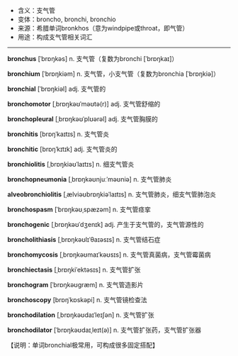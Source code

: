 - <span class="definition">含义：支气管</span>
- <span class="definition">变体：broncho, bronchi, bronchio</span>
- <span class="definition">来源：希腊单词bronkhos（意为windpipe或throat，即气管）</span>
- <span class="definition">用途：构成支气管相关词汇</span>


---


<span class="vocabulary">**bronchus**</span> [ˈbrɒŋkəs] n. 支气管（复数为bronchi [ˈbrɒŋkaɪ]）

<span class="vocabulary">**bronchium**</span> [ˈbrɒŋkiəm] n. 支气管，小支气管（复数为bronchia [ˈbrɒŋkiə]）

<span class="vocabulary">**bronchial**</span> [ˈbrɒŋkiəl] adj. 支气管的

<span class="vocabulary">**bronchomotor**</span> [ˌbrɒŋkəʊˈməʊtə(r)] adj. 支气管舒缩的

<span class="vocabulary">**bronchopleural**</span> [ˌbrɒŋkəʊˈplʊərəl] adj. 支气管胸膜的

<span class="vocabulary">**bronchitis**</span> [brɒŋˈkaɪtɪs] n. 支气管炎

<span class="vocabulary">**bronchitic**</span> [brɒŋˈkɪtɪk] adj. 支气管炎的

<span class="vocabulary">**bronchiolitis**</span> [ˌbrɒŋkiəʊˈlaɪtɪs] n. 细支气管炎

<span class="vocabulary">**bronchopneumonia**</span> [ˌbrɒŋkəʊnjuːˈməʊniə] n. 支气管肺炎

<span class="vocabulary">**alveobronchiolitis**</span> [ˌælviəʊbrɒŋkiəˈlaɪtɪs] n. 支气管肺炎，细支气管肺泡炎

<span class="vocabulary">**bronchospasm**</span> [ˈbrɒŋkəʊˌspæzəm] n. 支气管痉挛

<span class="vocabulary">**bronchogenic**</span> [ˌbrɒŋkəʊˈdʒenɪk] adj. 产生于支气管的，支气管源性的

<span class="vocabulary">**broncholithiasis**</span> [ˌbrɒŋkəʊlɪˈθaɪəsɪs] n. 支气管结石症

<span class="vocabulary">**bronchomycosis**</span> [ˌbrɒŋkəʊmaɪˈkəʊsɪs] n. 支气管真菌病，支气管霉菌病

<span class="vocabulary">**bronchiectasis**</span> [ˌbrɒŋkiˈektəsɪs] n. 支气管扩张

<span class="vocabulary">**bronchogram**</span> [ˈbrɒŋkəʊgræm] n. 支气管造影片

<span class="vocabulary">**bronchoscopy**</span> [brɒŋˈkɒskəpi] n. 支气管镜检查法

<span class="vocabulary">**bronchodilation**</span> [ˌbrɒŋkəʊdaɪˈleɪʃən] n. 支气管扩张

<span class="vocabulary">**bronchodilator**</span> [ˈbrɒŋkəʊdaɪˌleɪt(ə)] n. 支气管扩张药，支气管扩张器

【说明：单词bronchial极常用，可构成很多固定搭配】